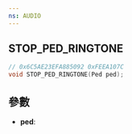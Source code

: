 ```yaml
---
ns: AUDIO
---
```

## STOP_PED_RINGTONE

```c
// 0x6C5AE23EFA885092 0xFEEA107C
void STOP_PED_RINGTONE(Ped ped);
```


## 參數
* **ped**: 

